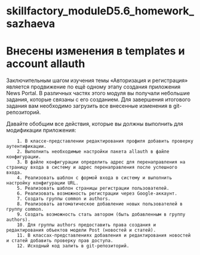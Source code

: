 # skillfactory_moduleD5.6_homework_sazhaeva

# Внесены изменения в templates и account allauth

Заключительным шагом изучения темы «Авторизация и регистрация» является продвижение по ещё одному этапу создания приложения News Portal.
В различных частях этого модуля вы получали небольшие задания, которые связаны с его созданием.
Для завершения итогового задания вам необходимо загрузить все внесенные изменения в git-репозиторий.

Давайте обобщим все действия, которые вы должны выполнить для модификации приложения:

        1. В классе-представлении редактирования профиля добавить проверку аутентификации.
        2. Выполнить необходимые настройки пакета allauth в файле конфигурации.
        3. В файле конфигурации определить адрес для перенаправления на страницу входа в систему и адрес перенаправления после успешного входа.
        4. Реализовать шаблон с формой входа в систему и выполнить настройку конфигурации URL.
        5. Реализовать шаблон страницы регистрации пользователей.
        6. Реализовать возможность регистрации через Google-аккаунт.
        7. Создать группы common и authors.
        8. Реализовать автоматическое добавление новых пользователей в группу common.
        9. Создать возможность стать автором (быть добавленным в группу authors).
        10. Для группы authors предоставить права создания и редактирования объектов модели Post (новостей и статей).
        11. В классах-представлениях добавления и редактирования новостей и статей добавить проверку прав доступа.
        12. Исходный код залить в git-репозиторий.
